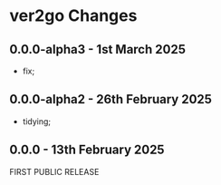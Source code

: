 # **ver2go** Changes <!-- omit in toc -->


## 0.0.0-alpha3 - 1st March 2025

* fix;


## 0.0.0-alpha2 - 26th February 2025

* tidying;


## 0.0.0 - 13th February 2025

FIRST PUBLIC RELEASE
